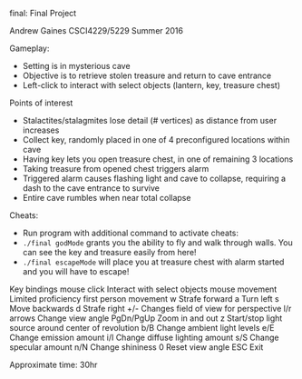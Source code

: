 final: Final Project

Andrew Gaines
CSCI4229/5229 Summer 2016

Gameplay:
- Setting is in mysterious cave
- Objective is to retrieve stolen treasure and return to cave entrance
- Left-click to interact with select objects (lantern, key, treasure chest)

Points of interest
- Stalactites/stalagmites lose detail (# vertices) as distance from user increases
- Collect key, randomly placed in one of 4 preconfigured locations within cave
- Having key lets you open treasure chest, in one of remaining 3 locations
- Taking treasure from opened chest triggers alarm
- Triggered alarm causes flashing light and cave to collapse, requiring a dash to the cave entrance to survive
- Entire cave rumbles when near total collapse

Cheats:
- Run program with additional command to activate cheats:
- `./final godMode` grants you the ability to fly and walk through walls. You can see the key and treasure easily from here!
- `./final escapeMode` will place you at treasure chest with alarm started and you will have to escape!


Key bindings
  mouse click          Interact with select objects
  mouse movement	   Limited proficiency first person movement
  w          Strafe forward
  a          Turn left
  s          Move backwards
  d          Strafe right
  +/-        Changes field of view for perspective
  l/r arrows     Change view angle
  PgDn/PgUp  Zoom in and out
  z			 Start/stop light source around center of revolution
  b/B        Change ambient light levels
  e/E        Change emission amount
  i/I        Change diffuse lighting amount
  s/S        Change specular amount
  n/N        Change shininess
  0          Reset view angle
  ESC        Exit

Approximate time: 30hr
